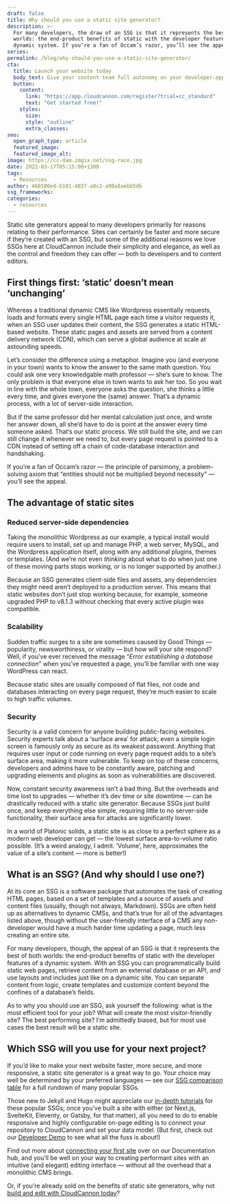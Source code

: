 ```yaml
---
draft: false
title: Why should you use a static site generator?
description: >-
  For many developers, the draw of an SSG is that it represents the best of both
  worlds: the end-product benefits of static with the developer features of a
  dynamic system. If you’re a fan of Occam’s razor, you’ll see the appeal.
series:
permalink: /blog/why-should-you-use-a-static-site-generator/
cta:
  title: Launch your website today
  body_text: Give your content team full autonomy on your developer-approved tech stack with CloudCannon.
  button:
    content: 
      link: "https://app.cloudcannon.com/register?trial=cc_standard"
      text: "Get started free!"
    styles:
      size:
      style: "outline"
      extra_classes:
seo:
  open_graph_type: article
  featured_image:
  featured_image_alt:
image: https://cc-dam.imgix.net/ssg-race.jpg
date: 2022-03-17T05:15:00+1300
tags:
  - Resources
author: 466580e8-b101-4837-a0c2-a90a8aebb5db
ssg_frameworks:
categories:
  - resources
---
```

Static site generators appeal to many developers primarily for reasons relating to their performance. Sites can certainly be faster and more secure if they’re created with an SSG, but some of the additional reasons we love SSGs here at CloudCannon include their simplicity and elegance, as well as the control and freedom they can offer — both to developers and to content editors.

## **First things first: ‘static’ doesn’t mean ‘unchanging’**

Whereas a traditional dynamic CMS like Wordpress essentially requests, loads and formats every single HTML page each time a visitor requests it, when an SSG user updates their content, the SSG generates a static HTML-based website. These static pages and assets are served from a content delivery network (CDN), which can serve a global audience at scale at astounding speeds.

Let’s consider the difference using a metaphor. Imagine you (and everyone in your town) wants to know the answer to the same math question. You could ask one very knowledgable math professor — she’s sure to know. The only problem is that everyone else in town wants to ask her too. So you wait in line with the whole town, everyone asks the question, she thinks a little every time, and gives everyone the (same) answer. That’s a dynamic process, with a lot of server-side interaction.

But if the same professor did her mental calculation just once, and wrote her answer down, all she’d have to do is point at the answer every time someone asked. That’s our static process. We still build the site, and we can still change it whenever we need to, but every page request is pointed to a CDN instead of setting off a chain of code-database interaction and handshaking.

If you’re a fan of Occam’s razor — the principle of parsimony, a problem-solving axiom that “entities should not be multiplied beyond necessity” — you’ll see the appeal.

## The advantage of static sites

### Reduced server-side dependencies

Taking the monolithic Wordpress as our example, a typical install would require users to install, set up and manage PHP, a web server, MySQL, and the Wordpress application itself, along with any additional plugins, themes or templates. (And we’re not even *thinking* about what to do when just one of these moving parts stops working, or is no longer supported by another.)

Because an SSG generates client-side files and assets, any dependencies they might need aren’t deployed to a production server. This means that static websites don’t just stop working because, for example, someone upgraded PHP to v8.1.3 without checking that every active plugin was compatible.

### **Scalability**

Sudden traffic surges to a site are sometimes caused by Good Things — popularity, newsworthiness, or virality — but how will your site respond? Well, if you’ve ever received the message “*Error establishing a database connection*” when you’ve requested a page, you’ll be familiar with one way WordPress can react.

Because static sites are usually composed of flat files, not code and databases interacting on every page request, they’re much easier to scale to high traffic volumes.

### **Security**

Security is a valid concern for anyone building public-facing websites. Security experts talk about a ‘surface area’ for attack; even a simple login screen is famously only as secure as its weakest password. Anything that requires user input or code running on every page request adds to a site’s surface area, making it more vulnerable. To keep on top of these concerns, developers and admins have to be constantly aware, patching and upgrading elements and plugins as soon as vulnerabilities are discovered.

Now, constant security awareness isn’t a bad thing. But the overheads and time lost to upgrades — whether it’s dev time or site downtime — can be drastically reduced with a static site generator. Because SSGs just build once, and keep everything else simple, requiring little to no server-side functionality, their surface area for attacks are significantly lower.

In a world of Platonic solids, a static site is as close to a perfect sphere as a modern web developer can get — the lowest surface area-to-volume ratio possible. (It’s a weird analogy, I admit. ’Volume’, here, approximates the value of a site’s content — more is better\!)

## **What is an SSG? (And why should I use one?)**

At its core an SSG is a software package that automates the task of creating HTML pages, based on a set of templates and a source of assets and content files (usually, though not always, Markdown). SSGs are often held up as alternatives to dynamic CMSs, and that’s true for all of the advantages listed above, though without the user-friendly interface of a CMS any non-developer would have a much harder time updating a page, much less creating an entire site.

For many developers, though, the appeal of an SSG is that it represents the best of both worlds: the end-product benefits of static with the developer features of a dynamic system. With an SSG you can programmatically build static web pages, retrieve content from an external database or an API, and use layouts and includes just like on a dynamic site. You can separate content from logic, create templates and customize content beyond the confines of a database’s fields.

As to why you should use an SSG, ask yourself the following: what is the most efficient tool for your job? What will create the most visitor-friendly site? The best performing site? I’m admittedly biased, but for most use cases the best result will be a static site.

## **Which SSG will you use for your next project?**

If you’d like to make your next website faster, more secure, and more responsive, a static site generator is a great way to go. Your choice may well be determined by your preferred languages — see our [SSG comparison table](https://cloudcannon.com/community/jamstack-ecosystem/static-site-generators/) for a full rundown of many popular SSGs.

Those new to Jekyll and Hugo might appreciate our [in-depth tutorials](/tutorials/) for these popular SSGs; once you’ve built a site with either (or Next.js, SvelteKit, Eleventy, or Gatsby, for that matter), all you need to do to enable responsive and highly configurable on-page editing is to connect your repository to CloudCannon and set your data model. (But first, check out our [Developer Demo](https://cloudcannon.com/documentation/articles/learning-to-set-up-the-cms-with-the-developer-demo/) to see what all the fuss is about\!)

Find out more about [connecting your first site](https://cloudcannon.com/documentation/articles/connecting-your-first-site/?ssg=Other) over on our Documentation hub, and you’ll be well on your way to creating performant sites with an intuitive (and elegant) editing interface — without all the overhead that a monolithic CMS brings.

Or, if you’re already sold on the benefits of static site generators, why not [build and edit with CloudCannon today](https://app.cloudcannon.com/register?trial=cc_standard)?
